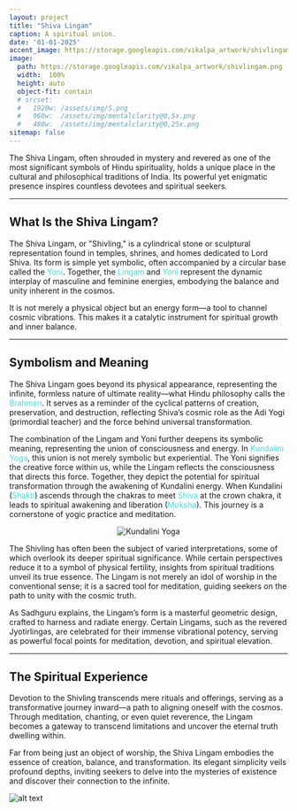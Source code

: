 ```yaml
---
layout: project
title: "Shiva Lingam"
caption: A spiritual union.
date: '01-01-2025'
accent_image: https://storage.googleapis.com/vikalpa_artwork/shivlingam.png  
image: 
  path: https://storage.googleapis.com/vikalpa_artwork/shivlingam.png  
  width:  100%
  height: auto
  object-fit: contain
  # srcset: 
  #   1920w: /assets/img/S.png
  #   960w:  /assets/img/mentalclarity@0,5x.png
  #   480w:  /assets/img/mentalclarity@0,25x.png
sitemap: false
---
```


The Shiva Lingam, often shrouded in mystery and revered as one of the most significant symbols of Hindu spirituality, holds a unique place in the cultural and philosophical traditions of India. Its powerful yet enigmatic presence inspires countless devotees and spiritual seekers.

---

## What Is the Shiva Lingam?

The Shiva Lingam, or "Shivling," is a cylindrical stone or sculptural representation found in temples, shrines, and homes dedicated to Lord Shiva. Its form is simple yet symbolic, often accompanied by a circular base called the <span style="color:turquoise">Yoni</span>. Together, the <span style="color:turquoise">Lingam</span> and <span style="color:turquoise">Yoni</span> represent the dynamic interplay of masculine and feminine energies, embodying the balance and unity inherent in the cosmos.

It is not merely a physical object but an energy form—a tool to channel cosmic vibrations. This makes it a catalytic instrument for spiritual growth and inner balance.

---

## Symbolism and Meaning

The Shiva Lingam goes beyond its physical appearance, representing the infinite, formless nature of ultimate reality—what Hindu philosophy calls the <span style="color:turquoise">Brahman</span>. It serves as a reminder of the cyclical patterns of creation, preservation, and destruction, reflecting Shiva’s cosmic role as the Adi Yogi (primordial teacher) and the force behind universal transformation.

The combination of the Lingam and Yoni further deepens its symbolic meaning, representing the union of consciousness and energy. In <span style="color:turquoise">Kundalini Yoga</span>, this union is not merely symbolic but experiential. The Yoni signifies the creative force within us, while the Lingam reflects the consciousness that directs this force. Together, they depict the potential for spiritual transformation through the awakening of Kundalini energy. When Kundalini (<span style="color:turquoise">Shakti</span>) ascends through the chakras to meet <span style="color:turquoise">Shiva</span> at the crown chakra, it leads to spiritual awakening and liberation (<span style="color:turquoise">Moksha</span>). This journey is a cornerstone of yogic practice and meditation.

<div style="text-align: center;">
    <img src="https://storage.googleapis.com/vikalpa_artwork/kundaliniyoga.png" alt="Kundalini Yoga">
</div>

The Shivling has often been the subject of varied interpretations, some of which overlook its deeper spiritual significance. While certain perspectives reduce it to a symbol of physical fertility, insights from spiritual traditions unveil its true essence. The Lingam is not merely an idol of worship in the conventional sense; it is a sacred tool for meditation, guiding seekers on the path to unity with the cosmic truth.

As Sadhguru explains, the Lingam’s form is a masterful geometric design, crafted to harness and radiate energy. Certain Lingams, such as the revered Jyotirlingas, are celebrated for their immense vibrational potency, serving as powerful focal points for meditation, devotion, and spiritual elevation.

---

## The Spiritual Experience

Devotion to the Shivling transcends mere rituals and offerings, serving as a transformative journey inward—a path to aligning oneself with the cosmos. Through meditation, chanting, or even quiet reverence, the Lingam becomes a gateway to transcend limitations and uncover the eternal truth dwelling within.

Far from being just an object of worship, the Shiva Lingam embodies the essence of creation, balance, and transformation. Its elegant simplicity veils profound depths, inviting seekers to delve into the mysteries of existence and discover their connection to the infinite.

![alt text](https://storage.googleapis.com/vikalpa_artwork/shivlingam.png)
